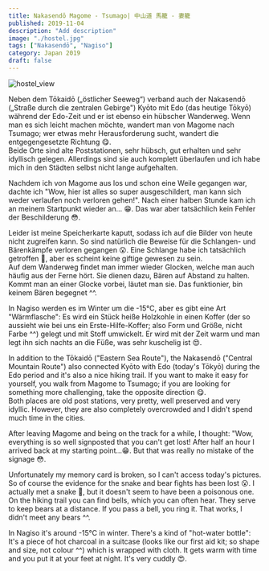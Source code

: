 ```yaml
---
title: Nakasendō Magome - Tsumago| 中山道 馬籠 - 妻籠
published: 2019-11-04
description: "Add description"
image: "./hostel.jpg"
tags: ["Nakasendō", "Nagiso"]
category: Japan 2019
draft: false
---
```


![hostel_view](./hostel.jpg)

Neben dem Tōkaidō („östlicher Seeweg“) verband auch der Nakasendō („Straße durch die zentralen Gebirge") Kyōto mit Edo (das heutige Tōkyō) während der Edo-Zeit
 und er ist ebenso ein hübscher Wanderweg. Wenn man es sich leicht machen möchte, wandert man von Magome nach Tsumago; wer etwas mehr Herausforderung sucht, 
 wandert die entgegengesetzte Richtung 😋.  
Beide Orte sind alte Poststationen, sehr hübsch, gut erhalten und sehr idyllisch gelegen. Allerdings sind sie auch komplett überlaufen und ich habe mich in den
 Städten selbst nicht lange aufgehalten.  

Nachdem ich von Magome aus los und schon eine Weile gegangen war, dachte ich "Wow, hier ist alles so super ausgeschildert, man kann sich weder verlaufen noch 
verloren gehen!". Nach einer halben Stunde kam ich an meinem Startpunkt wieder an... 😁. Das war aber tatsächlich kein Fehler der Beschilderung 😳.

Leider ist meine Speicherkarte kaputt, sodass ich auf die Bilder von heute nicht zugreifen kann. So sind natürlich die Beweise für die Schlangen- und 
Bärenkämpfe verloren gegangen 😮. Eine Schlange habe ich tatsächlich getroffen 🐍,
aber es scheint keine giftige gewesen zu sein.  
Auf dem Wanderweg findet man immer wieder Glocken, welche man auch häufig aus der Ferne hört. Sie dienen dazu, Bären auf Abstand zu halten. Kommt man an einer Glocke vorbei, läutet man sie. Das funktionier, bin keinem Bären begegnet ^^.

In Nagiso werden es im Winter um die -15°C, aber es gibt eine Art "Wärmflasche": Es wird ein Stück heiße Holzkohle in einen Koffer (der so aussieht wie bei uns ein Erste-Hilfe-Koffer; also Form und Größe, nicht Farbe ^^) gelegt und mit Stoff umwickelt. Er wird mit der Zeit warm und man legt ihn sich nachts an die Füße, was sehr kuschelig ist 😍.

In addition to the Tōkaidō ("Eastern Sea Route"), the Nakasendō ("Central Mountain Route") also connected Kyōto with Edo (today's Tōkyō) during the Edo period 
and it's also a nice hiking trail. If you want to make it easy for yourself, you walk from Magome to Tsumago; if you are looking for something more challenging, 
take the opposite direction 😋.  
Both places are old post stations, very pretty, well preserved and very idyllic. However, they are also completely overcrowded and I didn't spend much time in 
the cities.

After leaving Magome and being on the track for a while, I thought: "Wow, everything is so well signposted that you can't get lost! After half an hour I 
arrived back at my starting point...😁. But that was really no mistake of the signage 😳.

Unfortunately my memory card is broken, so I can't access today's pictures. So of course the evidence for the snake and bear fights has been lost 
😮. I actually met a snake 🐍,
but it doesn't seem to have been a poisonous one.  
On the hiking trail you can find bells, which you can often hear. They serve to keep bears at a distance. If you pass a bell, you ring it. That works, 
I didn't meet any bears ^^.

In Nagiso it's around -15°C in winter. There's a kind of "hot-water bottle": It's a piece of hot charcoal in a suitcase (looks like our first aid kit; 
so shape and size, not colour ^^) which is wrapped with cloth. It gets warm with time and you put it at your feet at night. It's very cuddly 😍.





